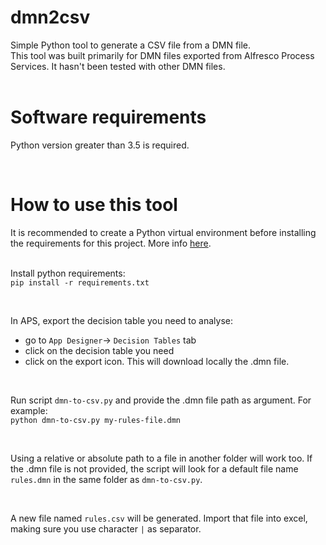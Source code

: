 # dmn2csv

Simple Python tool to generate a CSV file from a DMN file. <br>
This tool was built primarily for DMN files exported from Alfresco Process Services. 
It hasn't been tested with other DMN files.<br>
<br>

# Software requirements

Python version greater than 3.5 is required.

<br>

# How to use this tool

It is recommended to create a Python virtual environment before installing the requirements for this project. More info [here](https://realpython.com/python-virtual-environments-a-primer/). <br>
<br>

Install python requirements:<br>
`pip install -r requirements.txt`

<br>

In APS, export the decision table you need to analyse:
- go to `App Designer`-> `Decision Tables` tab
- click on the decision table you need
- click on the export icon. This will download locally the .dmn file.
 
 <br>

Run script `dmn-to-csv.py` and provide the .dmn file path as argument. For example:<br>
`python dmn-to-csv.py my-rules-file.dmn`

<br>

Using a relative or absolute path to a file in another folder will work too. If the .dmn file is not provided, the script will look for a default file name `rules.dmn` in the same folder as `dmn-to-csv.py`.

<br>

A new file named `rules.csv` will be generated. Import that file into excel, making sure you use character `|` as separator.